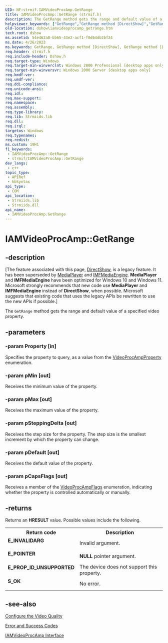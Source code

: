 ```yaml
---
UID: NF:strmif.IAMVideoProcAmp.GetRange
title: IAMVideoProcAmp::GetRange (strmif.h)
description: The GetRange method gets the range and default value of a specified video property.
helpviewer_keywords: ["GetRange","GetRange method [DirectShow]","GetRange method [DirectShow]","IAMVideoProcAmp interface","IAMVideoProcAmp interface [DirectShow]","GetRange method","IAMVideoProcAmp.GetRange","IAMVideoProcAmp::GetRange","IAMVideoProcAmpGetRange","dshow.iamvideoprocamp_getrange","strmif/IAMVideoProcAmp::GetRange"]
old-location: dshow\iamvideoprocamp_getrange.htm
tech.root: dshow
ms.assetid: 54e462a8-bb65-43e2-acf1-f0d64db2bf24
ms.date: 4/26/2023
ms.keywords: GetRange, GetRange method [DirectShow], GetRange method [DirectShow],IAMVideoProcAmp interface, IAMVideoProcAmp interface [DirectShow],GetRange method, IAMVideoProcAmp.GetRange, IAMVideoProcAmp::GetRange, IAMVideoProcAmpGetRange, dshow.iamvideoprocamp_getrange, strmif/IAMVideoProcAmp::GetRange
req.header: strmif.h
req.include-header: Dshow.h
req.target-type: Windows
req.target-min-winverclnt: Windows 2000 Professional [desktop apps only]
req.target-min-winversvr: Windows 2000 Server [desktop apps only]
req.kmdf-ver: 
req.umdf-ver: 
req.ddi-compliance: 
req.unicode-ansi: 
req.idl: 
req.max-support: 
req.namespace: 
req.assembly: 
req.type-library: 
req.lib: Strmiids.lib
req.dll: 
req.irql: 
targetos: Windows
req.typenames: 
req.redist: 
ms.custom: 19H1
f1_keywords:
 - IAMVideoProcAmp::GetRange
 - strmif/IAMVideoProcAmp::GetRange
dev_langs:
 - c++
topic_type:
 - APIRef
 - kbSyntax
api_type:
 - COM
api_location:
 - Strmiids.lib
 - Strmiids.dll
api_name:
 - IAMVideoProcAmp.GetRange
---
```


# IAMVideoProcAmp::GetRange


## -description

\[The feature associated with this page, [DirectShow](/windows/win32/directshow/directshow), is a legacy feature. It has been superseded by [MediaPlayer](/uwp/api/Windows.Media.Playback.MediaPlayer) and [IMFMediaEngine](/windows/win32/api/mfmediaengine/nn-mfmediaengine-imfmediaengine). **MediaPlayer** and **IMFMediaEngine** have been optimized for Windows 10 and Windows 11. Microsoft strongly recommends that new code use **MediaPlayer** and **IMFMediaEngine** instead of **DirectShow**, when possible. Microsoft suggests that existing code that uses the legacy APIs be rewritten to use the new APIs if possible.\]

The <code>GetRange</code> method gets the range and default value of a specified video property.

## -parameters

### -param Property [in]

Specifies the property to query, as a value from the [VideoProcAmpProperty](/windows/desktop/api/strmif/ne-strmif-videoprocampproperty) enumeration.

### -param pMin [out]

Receives the minimum value of the property.

### -param pMax [out]

Receives the maximum value of the property.

### -param pSteppingDelta [out]

Receives the step size for the property. The step size is the smallest increment by which the property can change.

### -param pDefault [out]

Receives the default value of the property.

### -param pCapsFlags [out]

Receives a member of the [VideoProcAmpFlags](/windows/desktop/api/strmif/ne-strmif-videoprocampflags) enumeration, indicating whether the property is controlled automatically or manually.

## -returns

Returns an <b>HRESULT</b> value. Possible values include the following.

<table>
<tr>
<th>Return code</th>
<th>Description</th>
</tr>
<tr>
<td width="40%">
<dl>
<dt><b>E_INVALIDARG</b></dt>
</dl>
</td>
<td width="60%">
Invalid argument.

</td>
</tr>
<tr>
<td width="40%">
<dl>
<dt><b>E_POINTER</b></dt>
</dl>
</td>
<td width="60%">
<b>NULL</b> pointer argument.

</td>
</tr>
<tr>
<td width="40%">
<dl>
<dt><b>E_PROP_ID_UNSUPPORTED</b></dt>
</dl>
</td>
<td width="60%">
The device does not support this property.

</td>
</tr>
<tr>
<td width="40%">
<dl>
<dt><b>S_OK</b></dt>
</dl>
</td>
<td width="60%">
No error.

</td>
</tr>
</table>

## -see-also

<a href="/windows/desktop/DirectShow/configure-the-video-quality">Configure the Video Quality</a>



<a href="/windows/desktop/DirectShow/error-and-success-codes">Error and Success Codes</a>



<a href="/windows/desktop/api/strmif/nn-strmif-iamvideoprocamp">IAMVideoProcAmp Interface</a>